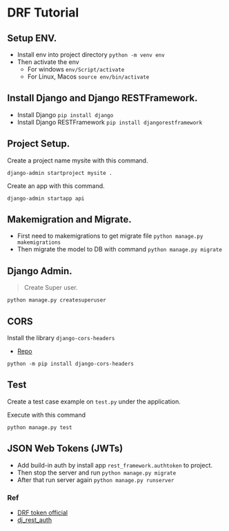 # DRF Tutorial

## Setup ENV.

* Install env into project directory `python -m venv env`
* Then activate the env
    * For windows `env/Script/activate`
    * For Linux, Macos `source env/bin/activate`

## Install Django and Django RESTFramework.

* Install Django `pip install django`
* Install Django RESTFramework `pip install djangorestframework`

## Project Setup.

Create a project name mysite with this command.

`django-admin startproject mysite .`

Create an app with this command.

`django-admin startapp api`

## Makemigration and Migrate.

* First need to makemigrations to get migrate file `python manage.py makemigrations`
* Then migrate the model to DB with command `python manage.py migrate`

## Django Admin.

> Create Super user.

`python manage.py createsuperuser`

## CORS

Install the library `django-cors-headers`

* [Repo](https://github.com/adamchainz/django-cors-headers)

`python -m pip install django-cors-headers`

## Test

Create a test case example on `test.py` under the application.

Execute with this command

`python manage.py test`

## JSON Web Tokens (JWTs)

* Add build-in auth by install app `rest_framework.authtoken` to project.
* Then stop the server and run `python manage.py migrate`
* After that run server again `python manage.py runserver`

### Ref

* [DRF token official](https://www.django-rest-framework.org/api-guide/authentication/#tokenauthentication)
* [dj_rest_auth](https://github.com/iMerica/dj-rest-auth)

